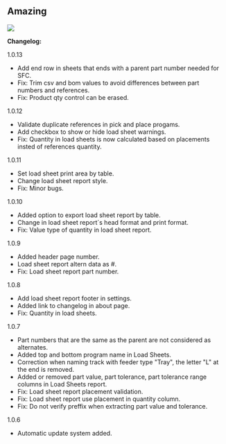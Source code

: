 ## Amazing

[<img src="https://David1906.github.io/Amazing_Build/src/img/btn_download.png">](https://David1906.github.io/Amazing_Build/build/Amazing_1_0_13_1.zip)

**Changelog:**

1.0.13

- Add end row in sheets that ends with a parent part number needed for SFC.
- Fix: Trim csv and bom values to avoid differences between part numbers and references.
- Fix: Product qty control can be erased.

1.0.12

- Validate duplicate references in pick and place progams.
- Add checkbox to show or hide load sheet warnings.
- Fix: Quantity in load sheets is now calculated based on placements insted of references quantity.

1.0.11

- Set load sheet print area by table.
- Change load sheet report style.
- Fix: Minor bugs.

1.0.10

- Added option to export load sheet report by table.
- Change in load sheet report´s head format and print format.
- Fix: Value type of quantity in load sheet report.

1.0.9

- Added header page number.
- Load sheet report altern data as #.
- Fix: Load sheet report part number.   

1.0.8

- Add load sheet report footer in settings.   
- Added link to changelog in about page.
- Fix: Quantity in load sheets.

1.0.7

- Part numbers that are the same as the parent are not considered as alternates.    
- Added top and bottom program name in Load Sheets.    
- Correction when naming track with feeder type "Tray", the letter "L" at the end is removed.    
- Added or removed part value, part tolerance, part tolerance range columns in Load Sheets report.    
- Fix: Load sheet report placement validation.
- Fix: Load sheet report use placement in quantity column.
- Fix: Do not verify preffix when extracting part value and tolerance.

1.0.6

- Automatic update system added.